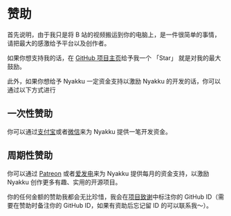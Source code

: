 # 赞助

首先说明，由于我只是将 B 站的视频搬运到你的电脑上，是一件很简单的事情，请把最大的感激给予平台以及创作者。

如果你想支持我的话，在 [GitHub 项目主页](https://github.com/yutto-dev/yutto)给予我一个 「Star」 就是对我的最大鼓励。

此外，如果你想给予 Nyakku 一定资金支持以激励 Nyakku 的开发的话，你可以通过以下方式进行

## 一次性赞助

你可以通过[支付宝](https://img.nyakku.moe/sponsor/alipay.png)或者[微信](https://img.nyakku.moe/sponsor/wechat.png)来为 Nyakku 提供一笔开发资金。

## 周期性赞助

你可以通过 [Patreon](https://www.patreon.com/SigureMo) 或者[爱发电](https://afdian.net/@siguremo)来为 Nyakku 提供每月的资金支持，以激励 Nyakku 创作更多有趣、实用的开源项目。

你的任何金额的赞助我都会无比珍惜，我会在[项目致谢](./guide/thanks)中标注你的 GitHub ID（需要在赞助时备注你的 GitHub ID，如果有资助后忘记留 ID 的可以联系我～）。
